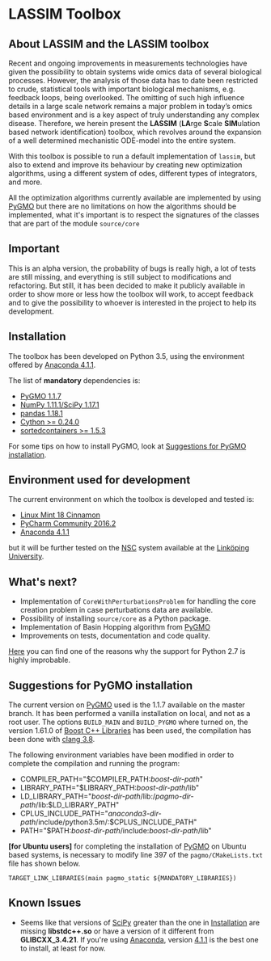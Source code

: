 LASSIM Toolbox
==============

About LASSIM and the LASSIM toolbox
-----------------------------------

Recent and ongoing improvements in measurements technologies have given the possibility 
to obtain systems wide omics data of several biological processes. However, the analysis of 
those data has to date been restricted to crude, statistical tools with important biological 
mechanisms, e.g. feedback loops, being overlooked. The omitting of such high influence details 
in a large scale network remains a major problem in today’s omics based environment and is a 
key aspect of truly understanding any complex disease. Therefore, we herein present the 
**LASSIM** (**LA**rge **S**cale **SIM**ulation based network identification) toolbox, which revolves around the 
expansion of a well determined mechanistic ODE-model into the entire system.

With this toolbox is possible to run a default implementation of `lassim`, but also to
extend and improve its behaviour by creating new optimization algorithms, using a different 
system of odes, different types of integrators, and more.

All the optimization algorithms currently available are implemented by using [PyGMO](http://esa.github.io/pygmo/index.html) but there 
are no limitations on how the algorithms should be implemented, what it's important is to respect
the signatures of the classes that are part of the module `source/core`

Important 
---------

This is an alpha version, the probability of bugs is really high, a lot of tests are still missing, and 
everything is still subject to modifications and refactoring. But still, it has been decided to make it
publicly available in order to show more or less how the toolbox will work, to accept feedback and
to give the possibility to whoever is interested in the project to help its development.

Installation
------------

The toolbox has been developed on Python 3.5, using the environment offered by [Anaconda 4.1.1](https://anaconda.org/).

The list of **mandatory** dependencies is:

- [PyGMO 1.1.7](http://esa.github.io/pygmo/index.html)
- [NumPy 1.11.1/SciPy 1.17.1](http://www.scipy.org/)
- [pandas 1.18.1](http://pandas.pydata.org/)
- [Cython >= 0.24.0](http://cython.org/)
- [sortedcontainers >= 1.5.3](http://www.grantjenks.com/docs/sortedcontainers/)

For some tips on how to install PyGMO, look at [Suggestions for PyGMO installation](#Suggestions-for-PyGMO-installation).

Environment used for development
--------------------------------

The current environment on which the toolbox is developed and tested is:

- [Linux Mint 18 Cinnamon](https://linuxmint.com/)
- [PyCharm Community 2016.2](https://www.jetbrains.com/pycharm/)
- [Anaconda 4.1.1](https://anaconda.org/)

but it will be further tested on the [NSC](https://www.nsc.liu.se) system available at the [Linköping University](http://liu.se/?l=en).

What's next?
------------

- Implementation of `CoreWithPerturbationsProblem` for handling the core creation problem in case 
perturbations data are available.
- Possibility of installing `source/core` as a Python package.
- Implementation of Basin Hopping algorithm from [PyGMO](http://esa.github.io/pygmo/index.html)
- Improvements on tests, documentation and code quality.

[Here](https://python3statement.github.io/) you can find one of the reasons why the support for Python 2.7 is highly improbable.

Suggestions for PyGMO installation
----------------------------------

The current version on [PyGMO](http://esa.github.io/pygmo/index.html) used is the 1.1.7 available on the master branch. It has been 
performed a vanilla installation on local, and not as a root user. The options `BUILD_MAIN` and 
`BUILD_PYGMO` where turned on, the version 1.61.0 of [Boost C++ Libraries](http://www.boost.org/) has been used, the 
compilation has been done with [clang 3.8](http://clang.llvm.org/).

The following environment variables have been modified in order to complete the compilation and 
running the program:

- COMPILER_PATH="$COMPILER_PATH:*boost-dir-path*"
- LIBRARY_PATH="$LIBRARY_PATH:*boost-dir-path*/lib"
- LD_LIBRARY_PATH="*boost-dir-path*/lib:/*pagmo-dir-path*/lib:$LD_LIBRARY_PATH"
- CPLUS_INCLUDE_PATH="*anaconda3-dir-path*/include/python3.5m/:$CPLUS_INCLUDE_PATH"
- PATH="$PATH:*boost-dir-path*/include:*boost-dir-path*/lib"

**[for Ubuntu users]** for completing the installation of [PyGMO](http://esa.github.io/pygmo/index.html) on Ubuntu based systems, is necessary
to modify line 397 of the `pagmo/CMakeLists.txt` file has shown below.

`TARGET_LINK_LIBRARIES(main pagmo_static ${MANDATORY_LIBRARIES})`

Known Issues
------------
- Seems like that versions of [SciPy](http://www.scipy.org/) greater than the one in [Installation](#Installation) are missing **libstdc++.so** or 
have a version of it different from **GLIBCXX_3.4.21**. If you're using [Anaconda](https://anaconda.org/), version [4.1.1](https://repo.continuum.io/archive/index.html) is the best one 
to install, at least for now.